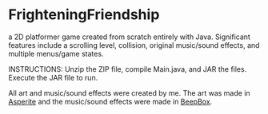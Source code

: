 # FrighteningFriendship
a 2D platformer game created from scratch entirely with Java. Significant features include a scrolling level, collision, original music/sound effects, and multiple menus/game states.

INSTRUCTIONS:
Unzip the ZIP file, compile Main.java, and JAR the files. Execute the JAR file to run.

All art and music/sound effects were created by me. The art was made in [Asperite](https://www.aseprite.org/) and the music/sound effects were made in [BeepBox](https://www.beepbox.co/).
